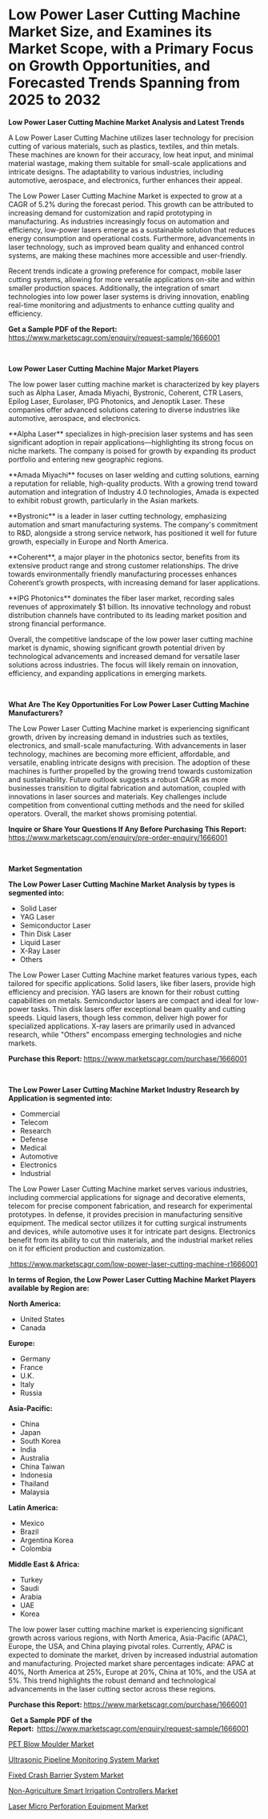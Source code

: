 <p><h1>Low Power Laser Cutting Machine Market Size, and Examines its Market Scope, with a Primary Focus on Growth Opportunities, and Forecasted Trends Spanning from 2025 to 2032</h1></p><p><strong>Low Power Laser Cutting Machine Market Analysis and Latest Trends</strong></p>
<p><p>A Low Power Laser Cutting Machine utilizes laser technology for precision cutting of various materials, such as plastics, textiles, and thin metals. These machines are known for their accuracy, low heat input, and minimal material wastage, making them suitable for small-scale applications and intricate designs. The adaptability to various industries, including automotive, aerospace, and electronics, further enhances their appeal.</p><p>The Low Power Laser Cutting Machine Market is expected to grow at a CAGR of 5.2% during the forecast period. This growth can be attributed to increasing demand for customization and rapid prototyping in manufacturing. As industries increasingly focus on automation and efficiency, low-power lasers emerge as a sustainable solution that reduces energy consumption and operational costs. Furthermore, advancements in laser technology, such as improved beam quality and enhanced control systems, are making these machines more accessible and user-friendly.</p><p>Recent trends indicate a growing preference for compact, mobile laser cutting systems, allowing for more versatile applications on-site and within smaller production spaces. Additionally, the integration of smart technologies into low power laser systems is driving innovation, enabling real-time monitoring and adjustments to enhance cutting quality and efficiency.</p></p>
<p><strong>Get a Sample PDF of the Report:&nbsp;</strong> <a href="https://www.marketscagr.com/enquiry/request-sample/1666001?utm_campaign=1948&utm_medium=2&utm_source=Github&utm_content=ia&utm_term=11042025&utm_id=low-power-laser-cutting-machine">https://www.marketscagr.com/enquiry/request-sample/1666001</a></p>
<p>&nbsp;</p>
<p><strong>Low Power Laser Cutting Machine Major Market Players</strong></p>
<p><p>The low power laser cutting machine market is characterized by key players such as Alpha Laser, Amada Miyachi, Bystronic, Coherent, CTR Lasers, Epilog Laser, Eurolaser, IPG Photonics, and Jenoptik Laser. These companies offer advanced solutions catering to diverse industries like automotive, aerospace, and electronics.</p><p>**Alpha Laser** specializes in high-precision laser systems and has seen significant adoption in repair applications—highlighting its strong focus on niche markets. The company is poised for growth by expanding its product portfolio and entering new geographic regions.</p><p>**Amada Miyachi** focuses on laser welding and cutting solutions, earning a reputation for reliable, high-quality products. With a growing trend toward automation and integration of Industry 4.0 technologies, Amada is expected to exhibit robust growth, particularly in the Asian markets.</p><p>**Bystronic** is a leader in laser cutting technology, emphasizing automation and smart manufacturing systems. The company's commitment to R&D, alongside a strong service network, has positioned it well for future growth, especially in Europe and North America.</p><p>**Coherent**, a major player in the photonics sector, benefits from its extensive product range and strong customer relationships. The drive towards environmentally friendly manufacturing processes enhances Coherent’s growth prospects, with increasing demand for laser applications.</p><p>**IPG Photonics** dominates the fiber laser market, recording sales revenues of approximately $1 billion. Its innovative technology and robust distribution channels have contributed to its leading market position and strong financial performance.</p><p>Overall, the competitive landscape of the low power laser cutting machine market is dynamic, showing significant growth potential driven by technological advancements and increased demand for versatile laser solutions across industries. The focus will likely remain on innovation, efficiency, and expanding applications in emerging markets.</p></p>
<p>&nbsp;</p>
<p><strong>What Are The Key Opportunities For Low Power Laser Cutting Machine Manufacturers?</strong></p>
<p><p>The Low Power Laser Cutting Machine market is experiencing significant growth, driven by increasing demand in industries such as textiles, electronics, and small-scale manufacturing. With advancements in laser technology, machines are becoming more efficient, affordable, and versatile, enabling intricate designs with precision. The adoption of these machines is further propelled by the growing trend towards customization and sustainability. Future outlook suggests a robust CAGR as more businesses transition to digital fabrication and automation, coupled with innovations in laser sources and materials. Key challenges include competition from conventional cutting methods and the need for skilled operators. Overall, the market shows promising potential.</p></p>
<p><strong>Inquire or Share Your Questions If Any Before Purchasing This Report:</strong> <a href="https://www.marketscagr.com/enquiry/pre-order-enquiry/1666001?utm_campaign=1948&utm_medium=2&utm_source=Github&utm_content=ia&utm_term=11042025&utm_id=low-power-laser-cutting-machine">https://www.marketscagr.com/enquiry/pre-order-enquiry/1666001</a></p>
<p>&nbsp;</p>
<p><strong>Market Segmentation</strong></p>
<p><strong>The Low Power Laser Cutting Machine Market Analysis by types is segmented into:</strong></p>
<p><ul><li>Solid Laser</li><li>YAG Laser</li><li>Semiconductor Laser</li><li>Thin Disk Laser</li><li>Liquid Laser</li><li>X-Ray Laser</li><li>Others</li></ul></p>
<p><p>The Low Power Laser Cutting Machine market features various types, each tailored for specific applications. Solid lasers, like fiber lasers, provide high efficiency and precision. YAG lasers are known for their robust cutting capabilities on metals. Semiconductor lasers are compact and ideal for low-power tasks. Thin disk lasers offer exceptional beam quality and cutting speeds. Liquid lasers, though less common, deliver high power for specialized applications. X-ray lasers are primarily used in advanced research, while "Others" encompass emerging technologies and niche markets.</p></p>
<p><strong>Purchase this Report:&nbsp;</strong><a href="https://www.marketscagr.com/purchase/1666001?utm_campaign=1948&utm_medium=2&utm_source=Github&utm_content=ia&utm_term=11042025&utm_id=low-power-laser-cutting-machine">https://www.marketscagr.com/purchase/1666001</a></p>
<p>&nbsp;</p>
<p><strong>The Low Power Laser Cutting Machine Market Industry Research by Application is segmented into:</strong></p>
<p><ul><li>Commercial</li><li>Telecom</li><li>Research</li><li>Defense</li><li>Medical</li><li>Automotive</li><li>Electronics</li><li>Industrial</li></ul></p>
<p><p>The Low Power Laser Cutting Machine market serves various industries, including commercial applications for signage and decorative elements, telecom for precise component fabrication, and research for experimental prototypes. In defense, it provides precision in manufacturing sensitive equipment. The medical sector utilizes it for cutting surgical instruments and devices, while automotive uses it for intricate part designs. Electronics benefit from its ability to cut thin materials, and the industrial market relies on it for efficient production and customization.</p></p>
<p><a href="https://www.marketscagr.com/low-power-laser-cutting-machine-r1666001?utm_campaign=1948&utm_medium=2&utm_source=Github&utm_content=ia&utm_term=11042025&utm_id=low-power-laser-cutting-machine">&nbsp;https://www.marketscagr.com/low-power-laser-cutting-machine-r1666001</a></p>
<p><strong>In terms of Region, the Low Power Laser Cutting Machine Market Players available by Region are:</strong></p>
<p>
    <p> <strong> North America: </strong>
        <ul>
            <li>United States</li>
            <li>Canada</li>
        </ul>
        </p> 
    <p> <strong> Europe: </strong>
        <ul>
            <li>Germany</li>
            <li>France</li>
            <li>U.K.</li>
            <li>Italy</li>
            <li>Russia</li>
        </ul>
        </p> 
    <p> <strong> Asia-Pacific: </strong>
        <ul>
            <li>China</li>
            <li>Japan</li>
            <li>South Korea</li>
            <li>India</li>
            <li>Australia</li>
            <li>China Taiwan</li>
            <li>Indonesia</li>
            <li>Thailand</li>
            <li>Malaysia</li>
        </ul>
        </p> 
    <p> <strong> Latin America: </strong>
        <ul>
            <li>Mexico</li>
            <li>Brazil</li>
            <li>Argentina Korea</li>
            <li>Colombia</li>
        </ul>
        </p> 
    <p> <strong> Middle East & Africa: </strong>
        <ul>
            <li>Turkey</li>
            <li>Saudi</li>
            <li>Arabia</li>
            <li>UAE</li>
            <li>Korea</li>
        </ul>
    </p>
    </p>
<p><p>The low power laser cutting machine market is experiencing significant growth across various regions, with North America, Asia-Pacific (APAC), Europe, the USA, and China playing pivotal roles. Currently, APAC is expected to dominate the market, driven by increased industrial automation and manufacturing. Projected market share percentages indicate: APAC at 40%, North America at 25%, Europe at 20%, China at 10%, and the USA at 5%. This trend highlights the robust demand and technological advancements in the laser cutting sector across these regions.</p></p>
<p><strong>Purchase this Report: </strong><a href="https://www.marketscagr.com/purchase/1666001?utm_campaign=1948&utm_medium=2&utm_source=Github&utm_content=ia&utm_term=11042025&utm_id=low-power-laser-cutting-machine">https://www.marketscagr.com/purchase/1666001</a></p>
<p>&nbsp;<strong>Get a Sample PDF of the Report:&nbsp;&nbsp;</strong><a href="https://www.marketscagr.com/enquiry/request-sample/1666001?utm_campaign=1948&utm_medium=2&utm_source=Github&utm_content=ia&utm_term=11042025&utm_id=low-power-laser-cutting-machine">https://www.marketscagr.com/enquiry/request-sample/1666001</a></p>
<p><strong></strong></p>
<p><p><a href="https://github.com/kreilkoffas4/Market-Research-Report-List-1/blob/main/pet-blow-moulder-market.md?utm_campaign=1948&utm_medium=2&utm_source=Github&utm_content=ia&utm_term=11042025&utm_id=low-power-laser-cutting-machine">PET Blow Moulder Market</a></p><p><a href="https://github.com/darouthiamnl/Market-Research-Report-List-1/blob/main/ultrasonic-pipeline-monitoring-system-market.md?utm_campaign=1948&utm_medium=2&utm_source=Github&utm_content=ia&utm_term=11042025&utm_id=low-power-laser-cutting-machine">Ultrasonic Pipeline Monitoring System Market</a></p><p><a href="https://github.com/YashRP12/Market-Research-Report-List-7/blob/main/fixed-crash-barrier-system-market.md?utm_campaign=1948&utm_medium=2&utm_source=Github&utm_content=ia&utm_term=11042025&utm_id=low-power-laser-cutting-machine">Fixed Crash Barrier System Market</a></p><p><a href="https://github.com/duerknikko44/Market-Research-Report-List-1/blob/main/non-agriculture-smart-irrigation-controllers-market.md?utm_campaign=1948&utm_medium=2&utm_source=Github&utm_content=ia&utm_term=11042025&utm_id=low-power-laser-cutting-machine">Non-Agriculture Smart Irrigation Controllers Market</a></p><p><a href="https://github.com/poskaturovtl/Market-Research-Report-List-1/blob/main/laser-micro-perforation-equipment-market.md?utm_campaign=1948&utm_medium=2&utm_source=Github&utm_content=ia&utm_term=11042025&utm_id=low-power-laser-cutting-machine">Laser Micro Perforation Equipment Market</a></p></p>